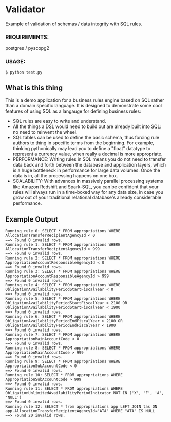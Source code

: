# Validator

Example of validation of schemas / data integrity with SQL rules. 

### REQUIREMENTS:
postgres / pyscopg2

### USAGE:
```shell
$ python test.py
```

## What is this thing
This is a demo application for a business rules engine based on SQL rather than a domain specific language. It is designed to demonstrate some cool features of using SQL as a langauge for defining business rules:
- SQL rules are easy to write and understand. 
- All the things a DSL would need to build out are already built into SQL: no need to reinvent the wheel.
- SQL tables can be used to define the basic schema, thus forcing rule authors to thing in specific terms from the beginning. For example, thinking pythonically may lead you to define a "float" datatype to represent a currency value, when really a decimal is more appropriate. 
- PERFORMANCE: Writing rules in SQL means you do not need to transfer data back and forth between the database and application layers, which is a huge bottleneck in performance for large data volumes. Once the data is in, all the processing happens on one box.   
- SCALABILITY: With advances in massively parallel processing systems like Amazon Redshift and Spark-SQL, you can be confident that your rules will always run in a time-boxed way for any data size, in case you grow out of your traditional relational database's already considerable performance. 

## Example Output
```shell
Running rule 0: SELECT * FROM appropriations WHERE AllocationTransferRecipientAgencyId < 0
==> Found 0 invalid rows.
Running rule 1: SELECT * FROM appropriations WHERE AllocationTransferRecipientAgencyId > 999
==> Found 0 invalid rows.
Running rule 2: SELECT * FROM appropriations WHERE AppropriationAccountResponsibleAgencyId < 0
==> Found 0 invalid rows.
Running rule 3: SELECT * FROM appropriations WHERE AppropriationAccountResponsibleAgencyId > 999
==> Found 0 invalid rows.
Running rule 4: SELECT * FROM appropriations WHERE ObligationAvailabilityPeriodStartFiscalYear < 0
==> Found 0 invalid rows.
Running rule 5: SELECT * FROM appropriations WHERE ObligationAvailabilityPeriodStartFiscalYear > 2100 OR ObligationAvailabilityPeriodStartFiscalYear < 1900
==> Found 0 invalid rows.
Running rule 6: SELECT * FROM appropriations WHERE ObligationAvailabilityPeriodEndFiscalYear > 2100 OR ObligationAvailabilityPeriodEndFiscalYear < 1900
==> Found 0 invalid rows.
Running rule 7: SELECT * FROM appropriations WHERE AppropriationMainAccountCode < 0
==> Found 0 invalid rows.
Running rule 8: SELECT * FROM appropriations WHERE AppropriationMainAccountCode > 999
==> Found 0 invalid rows.
Running rule 9: SELECT * FROM appropriations WHERE AppropriationSubAccountCode < 0
==> Found 0 invalid rows.
Running rule 10: SELECT * FROM appropriations WHERE AppropriationSubAccountCode > 999
==> Found 0 invalid rows.
Running rule 11: SELECT * FROM appropriations WHERE ObligationUnlimitedAvailabilityPeriodIndicator NOT IN ('X', 'F', 'A', 'NULL')
==> Found 0 invalid rows.
Running rule 12: SELECT * from appropriations app LEFT JOIN tas ON app.AllocationTransferRecipientAgencyId="ATA" WHERE "ATA" IS NULL
==> Found 20 invalid rows.
```